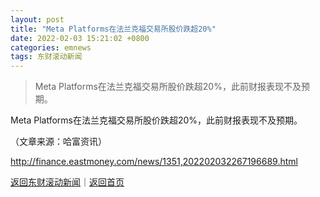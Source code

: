```yaml
---
layout: post
title: "Meta Platforms在法兰克福交易所股价跌超20%"
date: 2022-02-03 15:21:02 +0800
categories: emnews
tags: 东财滚动新闻
---
```

> Meta Platforms在法兰克福交易所股价跌超20%，此前财报表现不及预期。

<p>Meta Platforms在法兰克福交易所股价跌超20%，此前财报表现不及预期。</p><p class="em_media">（文章来源：哈富资讯）</p>

<http://finance.eastmoney.com/news/1351,202202032267196689.html>

[返回东财滚动新闻](//finews.withounder.com/emnews/)｜[返回首页](//finews.withounder.com/)